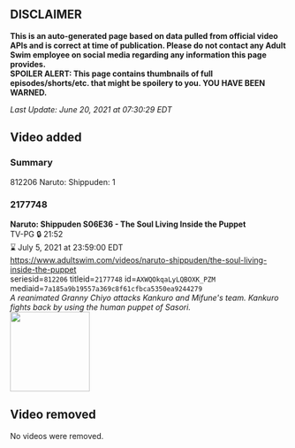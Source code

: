 ## DISCLAIMER
**This is an auto-generated page based on data pulled from official video APIs and is correct at time of publication. Please do not contact any Adult Swim employee on social media regarding any information this page provides.**  
**SPOILER ALERT: This page contains thumbnails of full episodes/shorts/etc. that might be spoilery to you. YOU HAVE BEEN WARNED.**  

_Last Update: June 20, 2021 at 07:30:29 EDT_
## Video added
### Summary
812206 Naruto: Shippuden: 1  
### 2177748
**Naruto: Shippuden S06E36 - The Soul Living Inside the Puppet**  
TV-PG 🔒 21:52  
⌛ July 5, 2021 at 23:59:00 EDT  
https://www.adultswim.com/videos/naruto-shippuden/the-soul-living-inside-the-puppet  
seriesid=`812206` titleid=`2177748` id=`AXWQOkqaLyLQBOXK_PZM` mediaid=`7a185a9b19557a369c8f61cfbca5350ea9244279`  
_A reanimated Granny Chiyo attacks Kankuro and Mifune's team. Kankuro fights back by using the human puppet of Sasori._  
<a href="https://media.cdn.adultswim.com/uploads/20201103/thumbnails/2_201131728574-narutoshippuden_319_SoulLivingInsidePuppet.jpg"><img src="https://media.cdn.adultswim.com/uploads/20201103/thumbnails/2_201131728574-narutoshippuden_319_SoulLivingInsidePuppet.jpg" height="144px" /></a>
## Video removed
No videos were removed.  
